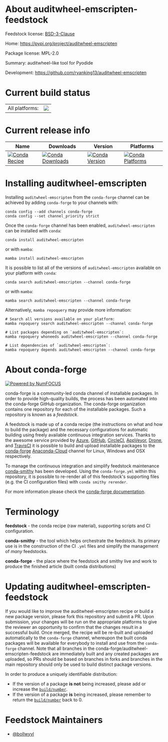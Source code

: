 About auditwheel-emscripten-feedstock
=====================================

Feedstock license: [BSD-3-Clause](https://github.com/conda-forge/auditwheel-emscripten-feedstock/blob/main/LICENSE.txt)

Home: https://pypi.org/project/auditwheel-emscripten

Package license: MPL-2.0

Summary: auditwheel-like tool for Pyodide

Development: https://github.com/ryanking13/auditwheel-emscripten

Current build status
====================


<table><tr><td>All platforms:</td>
    <td>
      <a href="https://dev.azure.com/conda-forge/feedstock-builds/_build/latest?definitionId=18682&branchName=main">
        <img src="https://dev.azure.com/conda-forge/feedstock-builds/_apis/build/status/auditwheel-emscripten-feedstock?branchName=main">
      </a>
    </td>
  </tr>
</table>

Current release info
====================

| Name | Downloads | Version | Platforms |
| --- | --- | --- | --- |
| [![Conda Recipe](https://img.shields.io/badge/recipe-auditwheel--emscripten-green.svg)](https://anaconda.org/conda-forge/auditwheel-emscripten) | [![Conda Downloads](https://img.shields.io/conda/dn/conda-forge/auditwheel-emscripten.svg)](https://anaconda.org/conda-forge/auditwheel-emscripten) | [![Conda Version](https://img.shields.io/conda/vn/conda-forge/auditwheel-emscripten.svg)](https://anaconda.org/conda-forge/auditwheel-emscripten) | [![Conda Platforms](https://img.shields.io/conda/pn/conda-forge/auditwheel-emscripten.svg)](https://anaconda.org/conda-forge/auditwheel-emscripten) |

Installing auditwheel-emscripten
================================

Installing `auditwheel-emscripten` from the `conda-forge` channel can be achieved by adding `conda-forge` to your channels with:

```
conda config --add channels conda-forge
conda config --set channel_priority strict
```

Once the `conda-forge` channel has been enabled, `auditwheel-emscripten` can be installed with `conda`:

```
conda install auditwheel-emscripten
```

or with `mamba`:

```
mamba install auditwheel-emscripten
```

It is possible to list all of the versions of `auditwheel-emscripten` available on your platform with `conda`:

```
conda search auditwheel-emscripten --channel conda-forge
```

or with `mamba`:

```
mamba search auditwheel-emscripten --channel conda-forge
```

Alternatively, `mamba repoquery` may provide more information:

```
# Search all versions available on your platform:
mamba repoquery search auditwheel-emscripten --channel conda-forge

# List packages depending on `auditwheel-emscripten`:
mamba repoquery whoneeds auditwheel-emscripten --channel conda-forge

# List dependencies of `auditwheel-emscripten`:
mamba repoquery depends auditwheel-emscripten --channel conda-forge
```


About conda-forge
=================

[![Powered by
NumFOCUS](https://img.shields.io/badge/powered%20by-NumFOCUS-orange.svg?style=flat&colorA=E1523D&colorB=007D8A)](https://numfocus.org)

conda-forge is a community-led conda channel of installable packages.
In order to provide high-quality builds, the process has been automated into the
conda-forge GitHub organization. The conda-forge organization contains one repository
for each of the installable packages. Such a repository is known as a *feedstock*.

A feedstock is made up of a conda recipe (the instructions on what and how to build
the package) and the necessary configurations for automatic building using freely
available continuous integration services. Thanks to the awesome service provided by
[Azure](https://azure.microsoft.com/en-us/services/devops/), [GitHub](https://github.com/),
[CircleCI](https://circleci.com/), [AppVeyor](https://www.appveyor.com/),
[Drone](https://cloud.drone.io/welcome), and [TravisCI](https://travis-ci.com/)
it is possible to build and upload installable packages to the
[conda-forge](https://anaconda.org/conda-forge) [Anaconda-Cloud](https://anaconda.org/)
channel for Linux, Windows and OSX respectively.

To manage the continuous integration and simplify feedstock maintenance
[conda-smithy](https://github.com/conda-forge/conda-smithy) has been developed.
Using the ``conda-forge.yml`` within this repository, it is possible to re-render all of
this feedstock's supporting files (e.g. the CI configuration files) with ``conda smithy rerender``.

For more information please check the [conda-forge documentation](https://conda-forge.org/docs/).

Terminology
===========

**feedstock** - the conda recipe (raw material), supporting scripts and CI configuration.

**conda-smithy** - the tool which helps orchestrate the feedstock.
                   Its primary use is in the construction of the CI ``.yml`` files
                   and simplify the management of *many* feedstocks.

**conda-forge** - the place where the feedstock and smithy live and work to
                  produce the finished article (built conda distributions)


Updating auditwheel-emscripten-feedstock
========================================

If you would like to improve the auditwheel-emscripten recipe or build a new
package version, please fork this repository and submit a PR. Upon submission,
your changes will be run on the appropriate platforms to give the reviewer an
opportunity to confirm that the changes result in a successful build. Once
merged, the recipe will be re-built and uploaded automatically to the
`conda-forge` channel, whereupon the built conda packages will be available for
everybody to install and use from the `conda-forge` channel.
Note that all branches in the conda-forge/auditwheel-emscripten-feedstock are
immediately built and any created packages are uploaded, so PRs should be based
on branches in forks and branches in the main repository should only be used to
build distinct package versions.

In order to produce a uniquely identifiable distribution:
 * If the version of a package **is not** being increased, please add or increase
   the [``build/number``](https://docs.conda.io/projects/conda-build/en/latest/resources/define-metadata.html#build-number-and-string).
 * If the version of a package **is** being increased, please remember to return
   the [``build/number``](https://docs.conda.io/projects/conda-build/en/latest/resources/define-metadata.html#build-number-and-string)
   back to 0.

Feedstock Maintainers
=====================

* [@bollwyvl](https://github.com/bollwyvl/)

